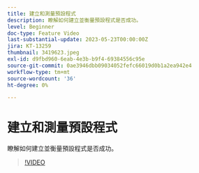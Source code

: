 ```yaml
---
title: 建立和測量預設程式
description: 瞭解如何建立並衡量預設程式是否成功。
level: Beginner
doc-type: Feature Video
last-substantial-update: 2023-05-23T00:00:00Z
jira: KT-13259
thumbnail: 3419623.jpeg
exl-id: d9fbd960-6eab-4e3b-b9f4-69384556c95e
source-git-commit: 0ae3946dbb09034052fefc66019d0b1a2ea942e4
workflow-type: tm+mt
source-wordcount: '36'
ht-degree: 0%

---
```



# 建立和測量預設程式

瞭解如何建立並衡量預設程式是否成功。

>[!VIDEO](https://video.tv.adobe.com/v/3419623/?learn=on)
